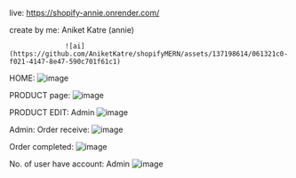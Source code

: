 live: https://shopify-annie.onrender.com/

create by me: Aniket Katre (annie)

                  ![ai](https://github.com/AniketKatre/shopifyMERN/assets/137198614/061321c0-f021-4147-8e47-590c701f61c1)


HOME:
![image](https://github.com/AniketKatre/shopifyMERN/assets/137198614/b5799548-eb9f-4bbb-9997-cbce9dd8889c)

PRODUCT page:
![image](https://github.com/AniketKatre/shopifyMERN/assets/137198614/f911a5e7-8896-41fb-8132-ad562bbef771)

PRODUCT EDIT: Admin
![image](https://github.com/AniketKatre/shopifyMERN/assets/137198614/167c891e-b882-4451-b9d4-91c8e10a1a46)

Admin: Order receive:
![image](https://github.com/AniketKatre/shopifyMERN/assets/137198614/7860b36f-8380-40d6-b3a5-18f835992495)


Order completed: 
![image](https://github.com/AniketKatre/shopifyMERN/assets/137198614/b3b254fa-c72f-42d8-8d69-190221bea549)


No. of user have account: Admin
![image](https://github.com/AniketKatre/shopifyMERN/assets/137198614/0eb61f4f-94c2-4ab3-9284-82a379361ce3)

